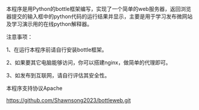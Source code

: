 本程序是用Python的bottle框架编写，实现了一个简单的web服务器，返回浏览器提交的输入框中的python代码的运行结果并显示，主要是用于学习发布微网站及学习演示用的在线python解释器。

注意事项：

1、在运行本程序前请自行安装bottle框架。

2、如果要其它电脑能够访问，你可以搭建nginx，做简单的代理即可。

3、如发布到互联网，请自行评估其安全性。


本程序支持协议Apache

https://github.com/Shawnsong2023/bottleweb.git

